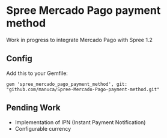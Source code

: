 Spree Mercado Pago payment method
=================================

Work in progress to integrate Mercado Pago with Spree 1.2

Config
------

Add this to your Gemfile:

```
gem 'spree_mercado_pago_payment_method', git: "github.com/manuca/Spree-Mercado-Pago-payment-method.git"
```

Pending Work
------------

- Implementation of IPN (Instant Payment Notification)
- Configurable currency
